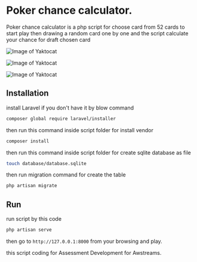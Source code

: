 # Poker chance calculator.

Poker chance calculator is a php script for choose card from 52 cards to start play then drawing a random card one by one and the script calculate your chance for draft chosen card



![Image of Yaktocat](https://cdn1.imggmi.com/uploads/2019/12/13/747b221f190d2eda51d4e5cbc544c000-full.png)

![Image of Yaktocat](https://cdn1.imggmi.com/uploads/2019/12/13/7a1421c884e75adfbce0ab534a2bb001-full.png)

![Image of Yaktocat](https://cdn1.imggmi.com/uploads/2019/12/13/75b5aab8f39e28c9c4b7efaa540234c8-full.png)


## Installation

install Laravel if you don't have it by blow command
```bash
composer global require laravel/installer
```

then run this command inside script folder for install vendor
```bash
composer install
```

then run this command inside script folder for create sqlite database as file
```bash
touch database/database.sqlite
```

then run migration command for create the table
```bash
php artisan migrate
```


## Run

run script by this code
```bash
php artisan serve
```

then go to `http://127.0.0.1:8000` from your browsing and play.

this script coding for Assessment Development for Awstreams.